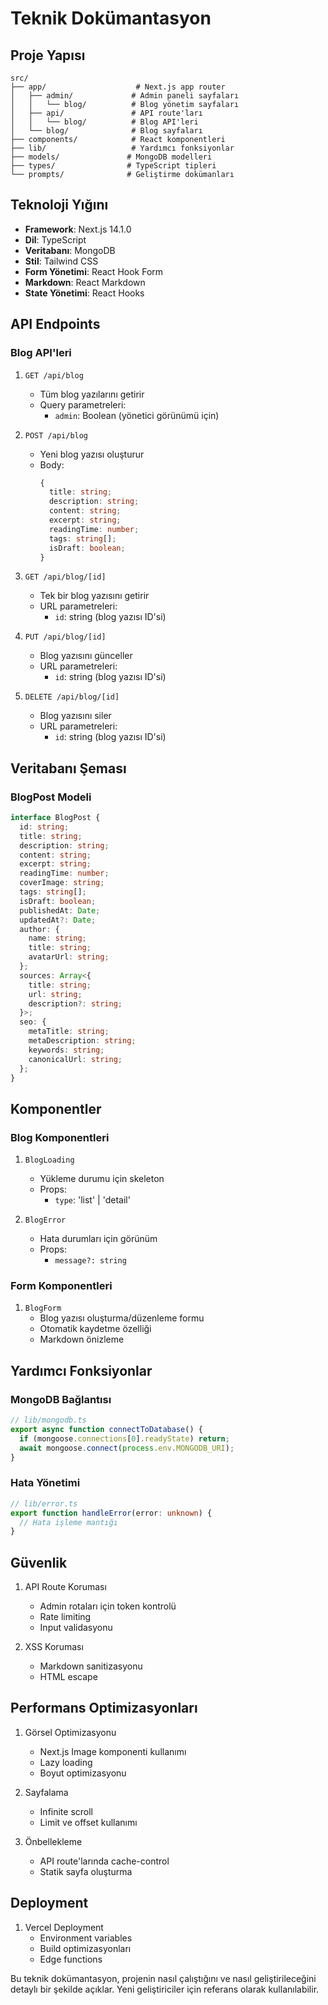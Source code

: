 # Teknik Dokümantasyon

## Proje Yapısı

```
src/
├── app/                    # Next.js app router
│   ├── admin/             # Admin paneli sayfaları
│   │   └── blog/          # Blog yönetim sayfaları
│   ├── api/               # API route'ları
│   │   └── blog/          # Blog API'leri
│   └── blog/              # Blog sayfaları
├── components/            # React komponentleri
├── lib/                   # Yardımcı fonksiyonlar
├── models/               # MongoDB modelleri
├── types/                # TypeScript tipleri
└── prompts/              # Geliştirme dokümanları
```

## Teknoloji Yığını

- **Framework**: Next.js 14.1.0
- **Dil**: TypeScript
- **Veritabanı**: MongoDB
- **Stil**: Tailwind CSS
- **Form Yönetimi**: React Hook Form
- **Markdown**: React Markdown
- **State Yönetimi**: React Hooks

## API Endpoints

### Blog API'leri

1. `GET /api/blog`
   - Tüm blog yazılarını getirir
   - Query parametreleri:
     - `admin`: Boolean (yönetici görünümü için)

2. `POST /api/blog`
   - Yeni blog yazısı oluşturur
   - Body:
     ```typescript
     {
       title: string;
       description: string;
       content: string;
       excerpt: string;
       readingTime: number;
       tags: string[];
       isDraft: boolean;
     }
     ```

3. `GET /api/blog/[id]`
   - Tek bir blog yazısını getirir
   - URL parametreleri:
     - `id`: string (blog yazısı ID'si)

4. `PUT /api/blog/[id]`
   - Blog yazısını günceller
   - URL parametreleri:
     - `id`: string (blog yazısı ID'si)

5. `DELETE /api/blog/[id]`
   - Blog yazısını siler
   - URL parametreleri:
     - `id`: string (blog yazısı ID'si)

## Veritabanı Şeması

### BlogPost Modeli

```typescript
interface BlogPost {
  id: string;
  title: string;
  description: string;
  content: string;
  excerpt: string;
  readingTime: number;
  coverImage: string;
  tags: string[];
  isDraft: boolean;
  publishedAt: Date;
  updatedAt?: Date;
  author: {
    name: string;
    title: string;
    avatarUrl: string;
  };
  sources: Array<{
    title: string;
    url: string;
    description?: string;
  }>;
  seo: {
    metaTitle: string;
    metaDescription: string;
    keywords: string;
    canonicalUrl: string;
  };
}
```

## Komponentler

### Blog Komponentleri

1. `BlogLoading`
   - Yükleme durumu için skeleton
   - Props:
     - `type`: 'list' | 'detail'

2. `BlogError`
   - Hata durumları için görünüm
   - Props:
     - `message?: string`

### Form Komponentleri

1. `BlogForm`
   - Blog yazısı oluşturma/düzenleme formu
   - Otomatik kaydetme özelliği
   - Markdown önizleme

## Yardımcı Fonksiyonlar

### MongoDB Bağlantısı

```typescript
// lib/mongodb.ts
export async function connectToDatabase() {
  if (mongoose.connections[0].readyState) return;
  await mongoose.connect(process.env.MONGODB_URI);
}
```

### Hata Yönetimi

```typescript
// lib/error.ts
export function handleError(error: unknown) {
  // Hata işleme mantığı
}
```

## Güvenlik

1. API Route Koruması
   - Admin rotaları için token kontrolü
   - Rate limiting
   - Input validasyonu

2. XSS Koruması
   - Markdown sanitizasyonu
   - HTML escape

## Performans Optimizasyonları

1. Görsel Optimizasyonu
   - Next.js Image komponenti kullanımı
   - Lazy loading
   - Boyut optimizasyonu

2. Sayfalama
   - Infinite scroll
   - Limit ve offset kullanımı

3. Önbellekleme
   - API route'larında cache-control
   - Statik sayfa oluşturma

## Deployment

1. Vercel Deployment
   - Environment variables
   - Build optimizasyonları
   - Edge functions

Bu teknik dokümantasyon, projenin nasıl çalıştığını ve nasıl geliştirileceğini detaylı bir şekilde açıklar. Yeni geliştiriciler için referans olarak kullanılabilir. 